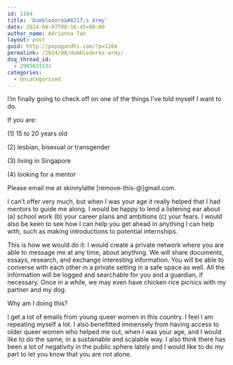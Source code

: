 ```yaml
---
id: 1164
title: 'Dumbledore&#8217;s Army'
date: 2014-08-07T00:16:45+00:00
author_name: Adrianna Tan
layout: post
guid: http://popagandhi.com/?p=1164
permalink: /2014/08/dumbledores-army/
dsq_thread_id:
  - 2905631531
categories:
  - Uncategorized
---
```

I&#8217;m finally going to check off on one of the things I&#8217;ve told myself I want to do.

If you are:

(1) 15 to 20 years old

(2) lesbian, bisexual or transgender

(3) living in Singapore

(4) looking for a mentor

Please email me at skinnylatte [remove-this-@]gmail.com.

I can&#8217;t offer very much, but when I was your age it really helped that I had mentors to guide me along. I would be happy to lend a listening ear about (a) school work (b) your career plans and ambitions (c) your fears. I would also be keen to see how I can help you get ahead in anything I can help with, such as making introductions to potential internships.

This is how we would do it: I would create a private network where you are able to message me at any time, about anything. We will share documents, essays, research, and exchange interesting information. You will be able to converse with each other in a private setting in a safe space as well. All the information will be logged and searchable for you and a guardian, if necessary. Once in a while, we may even have chicken rice picnics with my partner and my dog.

Why am I doing this?

I get a lot of emails from young queer women in this country. I feel I am repeating myself a lot. I also benefitted immensely from having access to older queer women who helped me out, when I was your age, and I would like to do the same, in a sustainable and scalable way. I also think there has been a lot of negativity in the public sphere lately and I would like to do my part to let you know that you are not alone.
